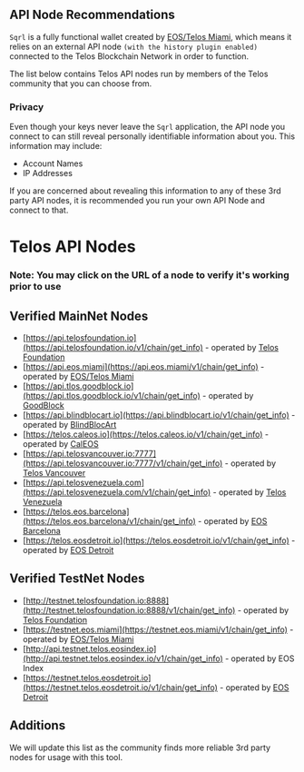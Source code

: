 ## API Node Recommendations

`Sqrl` is a fully functional wallet created by [EOS/Telos Miami](https://eos.miami/), which means it relies on an external API node `(with the history plugin enabled)` connected to the Telos Blockchain Network in order to function.

The list below contains Telos API nodes run by members of the Telos community that you can choose from.

### Privacy

Even though your keys never leave the `Sqrl` application, the API node you connect to can still reveal personally identifiable information about you. This information may include:

- Account Names
- IP Addresses

If you are concerned about revealing this information to any of these 3rd party API nodes, it is recommended you run your own API Node and connect to that.

# Telos API Nodes
### Note: You may click on the URL of a node to verify it's working prior to use

## Verified MainNet Nodes
- [https://api.telosfoundation.io](https://api.telosfoundation.io/v1/chain/get_info) - operated by [Telos Foundation](https://telosfoundation.io)
- [https://api.eos.miami](https://api.eos.miami/v1/chain/get_info) - operated by [EOS/Telos Miami](https://eos.miami/)
- [https://api.tlos.goodblock.io](https://api.tlos.goodblock.io/v1/chain/get_info) - operated by [GoodBlock](https://goodblock.io)
- [https://api.blindblocart.io](https://api.blindblocart.io/v1/chain/get_info) - operated by [BlindBlocArt](http://blindblocart.io/)
- [https://telos.caleos.io](https://telos.caleos.io/v1/chain/get_info) - operated by [CalEOS](http://caleos.io)
- [https://api.telosvancouver.io:7777](https://api.telosvancouver.io:7777/v1/chain/get_info) - operated by [Telos Vancouver](https://www.telosvancouver.io/) 
- [https://api.telosvenezuela.com](https://api.telosvenezuela.com/v1/chain/get_info) - operated by [Telos Venezuela](https://telosvenezuela.com)
- [https://telos.eos.barcelona](https://telos.eos.barcelona/v1/chain/get_info) - operated by [EOS Barcelona](https://eos.barcelona)
- [https://telos.eosdetroit.io](https://telos.eosdetroit.io/v1/chain/get_info) - operated by [EOS Detroit](https://eosdetroit.io)

## Verified TestNet Nodes
- [http://testnet.telosfoundation.io:8888](http://testnet.telosfoundation.io:8888/v1/chain/get_info) - operated by [Telos Foundation](https://telosfoundation.io)
- [https://testnet.eos.miami](https://testnet.eos.miami/v1/chain/get_info) - operated by [EOS/Telos Miami](https://eos.miami/)
- [http://api.testnet.telos.eosindex.io](http://api.testnet.telos.eosindex.io/v1/chain/get_info) - operated by EOS Index
- [https://testnet.telos.eosdetroit.io](https://testnet.telos.eosdetroit.io/v1/chain/get_info) - operated by [EOS Detroit](https://eosdetroit.io)
## Additions

We will update this list as the community finds more reliable 3rd party nodes for usage with this tool.
